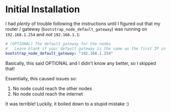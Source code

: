 # Initial Installation

I had *plenty* of trouble following the instructions until I figured out that my router / gateway (`bootstrap_node_default_gateway`) was running on `192.168.1.254` and *not* `192.168.1.1`:

```yaml
# (OPTIONAL) The default gateway for the nodes
#   Leave blank if your default gateway is the same as the first IP in the network (.1)
bootstrap_node_default_gateway: "192.168.1.254"
```

Basically, this said OPTIONAL and I didn't know any better, so I skipped that!

Essentially, this caused issues so:

1. No node could reach the other nodes
2. No node could reach the internet

It was terrible! Luckily, it boiled down to a stupid mistake :)
